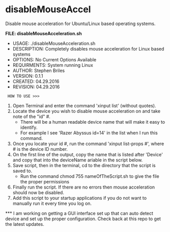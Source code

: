 # disableMouseAccel
Disable mouse acceleration for Ubuntu/Linux based operating systems. 


<strong> FILE: disableMouseAcceleration.sh </strong>
<ul>
  <li>USAGE: ./disableMouseAcceleration.sh</li>
  <li>DESCRIPTION:  Completely disables mouse acceleration for Linux based systems</li>
  <li>OPTIONS:  No Current Options Available</li>
  <li>REQUIRMENTS:  System running Linux</li>
  <li>AUTHOR:  Stephen Briles</li>
  <li>VERSION:  0.1.1 </li>
  <li>CREATED:  04.29.2016</li>
  <li>REVISION:  04.29.2016</li>
</ul>

     HOW TO USE >>>

  1. Open Terminal and enter the command 'xinput list' (without quotes).
  2. Locate the device you wish to disable mouse acceleration on and take note of the "id" #.
     - There will be a human readable device name that will make it easy to identify.
     - For example I see 'Razer Abyssus id=14' in the list when I run this command.
  3. Once you locate your id #, run the command 'xinput list-props #', where # is the device ID number.
  4. On the first line of the output, copy the name that is listed after 'Device' and copy that into the deviceName ariable in the script below.
  5. Save script, then in the terminal, cd to the directory that the script is saved to.
     - Run the command chmod 755 nameOfTheScript.sh to give the file the proper permissions
  6. Finally run the script. If there are no errors then mouse acceleration should now be disabled.
  7. Add this script to your startup applications if you do not want to manually run it every time you log on.


   *** I am working on getting a GUI interface set up that can auto detect device and set up the proper configuration.
       Check back at this repo to get the latest updates.
